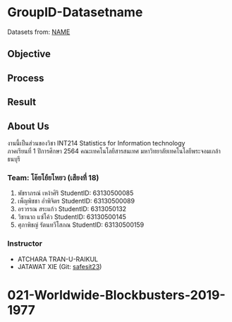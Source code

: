 # GroupID-Datasetname
Datasets from: [NAME](link)

## Objective

## Process

## Result

## About Us
งานนี้เป็นส่วนของวิชา INT214 Statistics for Information technology <br/> ภาคเรียนที่ 1 ปีการศึกษา 2564 คณะเทคโนโลยีสารสนเทศ มหาวิทยาลัยเทคโนโลยีพระจอมเกล้าธนบุรี
### Team: โอ๊ยโย้ยโหยว (เสียงที่ 18)
1. พัชราภรณ์ เหง้าศิริ     StudentID: 63130500085
2. เพ็ญพิชชา อ่ำพิจิตร     StudentID: 63130500089
3. อรวรรณ สระแก้ว     StudentID: 6313050132
4. วิชานาถ แซ่โค้ว    StudentID: 63130500145
5. ศุภาพิชญ์ รัตนทวีโสภณ     StudentID: 63130500159

### Instructor
- ATCHARA TRAN-U-RAIKUL
- JATAWAT XIE (Git: [safesit23](https://github.com/safesit23))



# 021-Worldwide-Blockbusters-2019-1977
